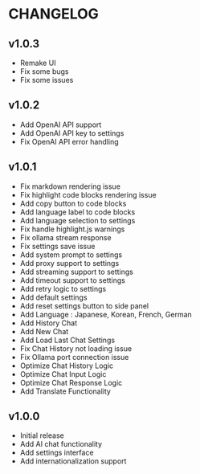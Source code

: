 # CHANGELOG

## v1.0.3
- Remake UI
- Fix some bugs
- Fix some issues

## v1.0.2
- Add OpenAI API support
- Add OpenAI API key to settings
- Fix OpenAI API error handling

## v1.0.1

- Fix markdown rendering issue
- Fix highlight code blocks rendering issue
- Add copy button to code blocks
- Add language label to code blocks
- Add language selection to settings
- Fix handle highlight.js warnings
- Fix ollama stream response
- Fix settings save issue
- Add system prompt to settings
- Add proxy support to settings
- Add streaming support to settings
- Add timeout support to settings
- Add retry logic to settings
- Add default settings
- Add reset settings button to side panel
- Add Language : Japanese, Korean, French, German
- Add History Chat
- Add New Chat
- Add Load Last Chat Settings
- Fix Chat History not loading issue
- Fix Ollama port connection issue
- Optimize Chat History Logic
- Optimize Chat Input Logic
- Optimize Chat Response Logic
- Add Translate Functionality


## v1.0.0

- Initial release
- Add AI chat functionality
- Add settings interface
- Add internationalization support

